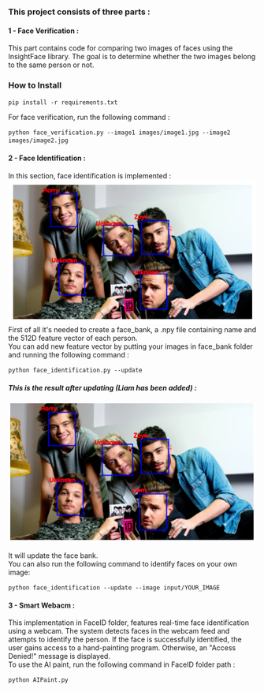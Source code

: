 ### This project consists of three parts :  
#### 1 - Face Verification :  
This part contains code for comparing two images of faces using the InsightFace library. The goal is to determine whether the two images belong to the same person or not.  
  

### How to Install 
```
pip install -r requirements.txt
```    
For face verification, run the following command : 

```
python face_verification.py --image1 images/image1.jpg --image2 images/image2.jpg
```
#### 2 - Face Identification :  
In this section, face identification is implemented :  
![Sample Image](Face_Identification/output/output.png)  
First of all it's needed to create a face_bank, a .npy file containing name and the 512D feature vector of each person.  
You can add new feature vector by putting your images in face_bank folder and running the following command :  
```
python face_identification.py --update 
```  
##### This is the result after updating (Liam has been added) :
![Sample Image](Face_Identification/output/updated_output.png)  

It will update the face bank.   
You can also run the following command to identify faces on your own image:  
```
python face_identification --update --image input/YOUR_IMAGE
```  

#### 3 - Smart Webacm :  
 This implementation in FaceID folder, features real-time face identification using a webcam. The system detects faces in the webcam feed and attempts to identify the person. If the face is successfully identified, the user gains access to a hand-painting program. Otherwise, an "Access Denied!" message is displayed.  
 To use the AI paint, run the following command in FaceID folder path :  
 ```
 python AIPaint.py
 ```





